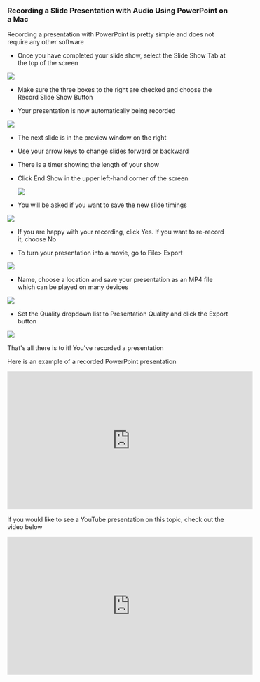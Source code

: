 ### Recording a Slide Presentation with Audio Using PowerPoint on a Mac

Recording a presentation with PowerPoint is pretty simple and does not require any other software

- Once you have completed your slide show, select the Slide Show Tab at the top of the screen

![](https://files.slack.com/files-pri/T0HTW3H0V-F01EYLMG258/slideshowrecord.png?pub_secret=4dbf107e8e)

- Make sure the three boxes to the right are checked and choose the Record Slide Show Button

- Your presentation is now automatically being recorded

![](https://files.slack.com/files-pri/T0HTW3H0V-F01F4RGAXNY/recordscreenfull.png?pub_secret=ba68d165cf)

- The next slide is in the preview window on the right

- Use your arrow keys to change slides forward or backward

- There is a timer showing the length of your show

- Click End Show in the upper left-hand corner of the screen

  ![](https://files.slack.com/files-pri/T0HTW3H0V-F01ERUM7362/endshow.png?pub_secret=5d6d85ab56)

- You will be asked if you want to save the new slide timings

![](https://files.slack.com/files-pri/T0HTW3H0V-F01EHUB6PDM/timings.png?pub_secret=d09a5f4dfe)

- If you are happy with your recording, click Yes. If you want to re-record it, choose No

- To turn your presentation into a movie, go to File> Export

![](https://files.slack.com/files-pri/T0HTW3H0V-F01EVJ2TJER/export.png?pub_secret=8fc3e0062b)

- Name, choose a location and save your presentation as an MP4 file which can be played on many devices

![](https://files.slack.com/files-pri/T0HTW3H0V-F01EYSRBUTD/mp4image.png?pub_secret=11177069b1)

- Set the Quality dropdown list to Presentation Quality and click the Export button

![](https://files.slack.com/files-pri/T0HTW3H0V-F01FNFZS9G8/presentationquality.png?pub_secret=ebe088f648)

That's all there is to it! You've recorded a presentation

Here is an example of a recorded PowerPoint presentation

<iframe width="560" height="315" src="https://www.youtube.com/embed/hm9g2CYRaUU" frameborder="0" allow="accelerometer; autoplay; clipboard-write; encrypted-media; gyroscope; picture-in-picture" allowfullscreen></iframe>

If you would like to see a YouTube presentation on this topic, check out the video below

<iframe width="560" height="315" src="https://www.youtube.com/embed/uKgfVZ4aCE0" frameborder="0" allow="accelerometer; autoplay; clipboard-write; encrypted-media; gyroscope; picture-in-picture" allowfullscreen></iframe>
